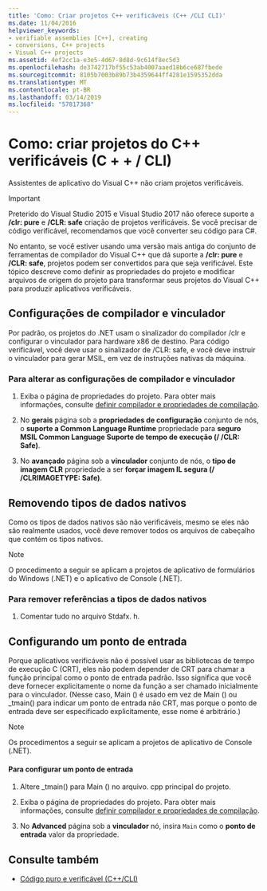 ```yaml
---
title: 'Como: Criar projetos C++ verificáveis (C++ /CLI CLI)'
ms.date: 11/04/2016
helpviewer_keywords:
- verifiable assemblies [C++], creating
- conversions, C++ projects
- Visual C++ projects
ms.assetid: 4ef2cc1a-e3e5-4d67-8d8d-9c614f8ec5d3
ms.openlocfilehash: de3742717bf55c53ab4007aaed18b6ce687fbede
ms.sourcegitcommit: 8105b7003b89b73b4359644ff4281e1595352dda
ms.translationtype: MT
ms.contentlocale: pt-BR
ms.lasthandoff: 03/14/2019
ms.locfileid: "57817368"
---
```

# <a name="how-to-create-verifiable-c-projects-ccli"></a>Como: criar projetos do C++ verificáveis (C + + / CLI)

Assistentes de aplicativo do Visual C++ não criam projetos verificáveis.

> [!IMPORTANT]
> Preterido do Visual Studio 2015 e Visual Studio 2017 não oferece suporte a **/clr: pure** e **/CLR: safe** criação de projetos verificáveis. Se você precisar de código verificável, recomendamos que você converter seu código para C#.

No entanto, se você estiver usando uma versão mais antiga do conjunto de ferramentas de compilador do Visual C++ que dá suporte a **/clr: pure** e **/CLR: safe**, projetos podem ser convertidos para que seja verificável. Este tópico descreve como definir as propriedades do projeto e modificar arquivos de origem do projeto para transformar seus projetos do Visual C++ para produzir aplicativos verificáveis.

## <a name="compiler-and-linker-settings"></a>Configurações de compilador e vinculador

Por padrão, os projetos do .NET usam o sinalizador do compilador /clr e configurar o vinculador para hardware x86 de destino. Para código verificável, você deve usar o sinalizador de /CLR: safe, e você deve instruir o vinculador para gerar MSIL, em vez de instruções nativas da máquina.

### <a name="to-change-the-compiler-and-linker-settings"></a>Para alterar as configurações de compilador e vinculador

1. Exiba o página de propriedades do projeto. Para obter mais informações, consulte [definir compilador e propriedades de compilação](../build/working-with-project-properties.md).

1. No **gerais** página sob a **propriedades de configuração** conjunto de nós, o **suporte a Common Language Runtime** propriedade para **seguro MSIL Common Language Suporte de tempo de execução (/ /CLR: Safe)**.

1. No **avançado** página sob a **vinculador** conjunto de nós, o **tipo de imagem CLR** propriedade a ser **forçar imagem IL segura (/ /CLRIMAGETYPE: Safe)**.

## <a name="removing-native-data-types"></a>Removendo tipos de dados nativos

Como os tipos de dados nativos são não verificáveis, mesmo se eles não são realmente usados, você deve remover todos os arquivos de cabeçalho que contém os tipos nativos.

> [!NOTE]
> O procedimento a seguir se aplicam a projetos de aplicativo de formulários do Windows (.NET) e o aplicativo de Console (.NET).

### <a name="to-remove-references-to-native-data-types"></a>Para remover referências a tipos de dados nativos

1. Comentar tudo no arquivo Stdafx. h.

## <a name="configuring-an-entry-point"></a>Configurando um ponto de entrada

Porque aplicativos verificáveis não é possível usar as bibliotecas de tempo de execução C (CRT), eles não podem depender de CRT para chamar a função principal como o ponto de entrada padrão. Isso significa que você deve fornecer explicitamente o nome da função a ser chamado inicialmente para o vinculador. (Nesse caso, Main () é usado em vez de Main () ou _tmain() para indicar um ponto de entrada não CRT, mas porque o ponto de entrada deve ser especificado explicitamente, esse nome é arbitrário.)

> [!NOTE]
> Os procedimentos a seguir se aplicam a projetos de aplicativo de Console (.NET).

#### <a name="to-configure-an-entry-point"></a>Para configurar um ponto de entrada

1. Altere _tmain() para Main () no arquivo. cpp principal do projeto.

1. Exiba o página de propriedades do projeto. Para obter mais informações, consulte [definir compilador e propriedades de compilação](../build/working-with-project-properties.md).

1. No **Advanced** página sob a **vinculador** nó, insira `Main` como o **ponto de entrada** valor da propriedade.

## <a name="see-also"></a>Consulte também

- [Código puro e verificável (C++/CLI)](../dotnet/pure-and-verifiable-code-cpp-cli.md)

